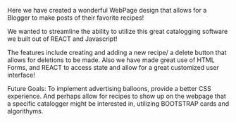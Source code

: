 Here we have created a wonderful WebPage design that allows for a Blogger to make posts of their favorite recipes!

We wanted to streamline the ability to utilize this great catalogging software we built out of REACT and Javascript!

The features include creating and adding a new recipe/ a delete button that allows for deletions to be made. Also we have made great use of HTML Forms,
and REACT to access state and allow for a great customized user interface!

Future Goals: To implement advertising balloons, provide a better CSS experience. And perhaps allow for recipes to show up on the webpage that a specific catalogger
might be interested in, utilizing BOOTSTRAP cards and algorithyms.
